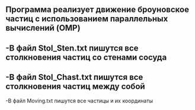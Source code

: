 Программа реализует движение броуновское частиц с использованием параллельных вычислений (OMP)
-
-В файл Stol_Sten.txt пишутся все столкновения частиц со стенами сосуда
-
-В файл Stol_Chast.txt пишутся все столкновения частиц между собой
-
-В файл Moving.txt пишутся все частицы и их координаты
